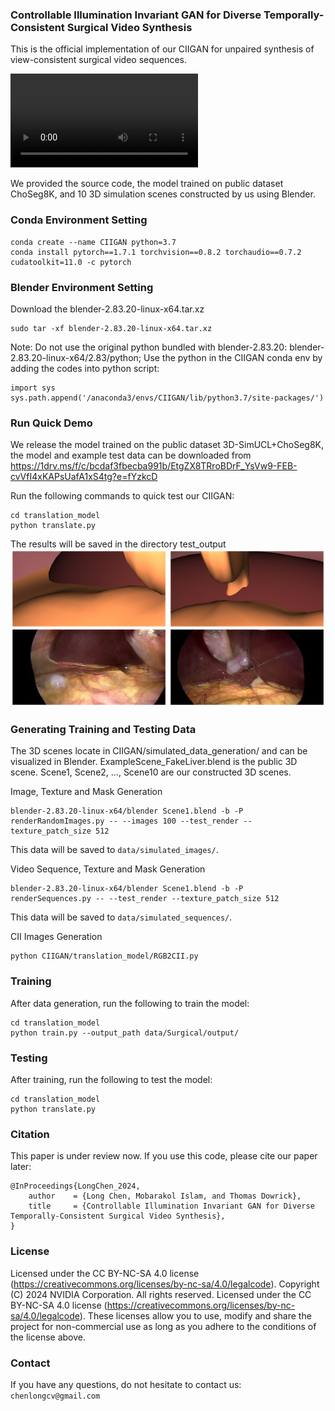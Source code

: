 ### Controllable Illumination Invariant GAN for Diverse Temporally-Consistent Surgical Video Synthesis

This is the official implementation of our CIIGAN for unpaired synthesis of view-consistent surgical video sequences.

![example image](vid1.mp4)

We provided the source code, the model trained on public dataset ChoSeg8K, and 10 3D simulation scenes constructed by us using Blender.

### Conda Environment Setting
```
conda create --name CIIGAN python=3.7
conda install pytorch==1.7.1 torchvision==0.8.2 torchaudio==0.7.2 cudatoolkit=11.0 -c pytorch
```

### Blender Environment Setting
Download the blender-2.83.20-linux-x64.tar.xz
```
sudo tar -xf blender-2.83.20-linux-x64.tar.xz
```
Note: Do not use the original python bundled with blender-2.83.20: blender-2.83.20-linux-x64/2.83/python;
Use the python in the CIIGAN conda env by adding the codes into python script:
```
import sys 
sys.path.append('/anaconda3/envs/CIIGAN/lib/python3.7/site-packages/')
```

### Run Quick Demo
We release the model trained on the public dataset 3D-SimUCL+ChoSeg8K, the model and example test data can be downloaded from
https://1drv.ms/f/c/bcdaf3fbecba991b/EtgZX8TRroBDrF_YsVw9-FEB-cvVfI4xKAPsUafA1xS4tg?e=fYzkcD

Run the following commands to quick test our CIIGAN:
```
cd translation_model
python translate.py 
```
The results will be saved in the directory test_output
![example image](example.png)


### Generating Training and Testing Data
The 3D scenes locate in CIIGAN/simulated_data_generation/ and can be visualized in Blender.
ExampleScene_FakeLiver.blend is the public 3D scene.
Scene1, Scene2, …, Scene10 are our constructed 3D scenes. 

Image, Texture and Mask Generation
```
blender-2.83.20-linux-x64/blender Scene1.blend -b -P renderRandomImages.py -- --images 100 --test_render --texture_patch_size 512
```
This data will be saved to ```data/simulated_images/```. 

Video Sequence, Texture and Mask Generation
```
blender-2.83.20-linux-x64/blender Scene1.blend -b -P renderSequences.py -- --test_render --texture_patch_size 512
```
This data will be saved to ```data/simulated_sequences/```. 

CII Images Generation
```
python CIIGAN/translation_model/RGB2CII.py
```

### Training

After data generation, run the following to train the model:
```
cd translation_model
python train.py --output_path data/Surgical/output/
```

### Testing

After training, run the following to test the model:
```
cd translation_model
python translate.py 
```

### Citation

This paper is under review now. If you use this code, please cite our paper later:

```
@InProceedings{LongChen_2024,
    author    = {Long Chen, Mobarakol Islam, and Thomas Dowrick},
    title     = {Controllable Illumination Invariant GAN for Diverse Temporally-Consistent Surgical Video Synthesis},
}
```

### License

Licensed under the CC BY-NC-SA 4.0 license (https://creativecommons.org/licenses/by-nc-sa/4.0/legalcode).
Copyright (C) 2024 NVIDIA Corporation.  All rights reserved.
Licensed under the CC BY-NC-SA 4.0 license (https://creativecommons.org/licenses/by-nc-sa/4.0/legalcode).
These licenses allow you to use, modify and share the project for non-commercial use as long as you adhere to the conditions of the license above.

### Contact

If you have any questions, do not hesitate to contact us: ```chenlongcv@gmail.com```
